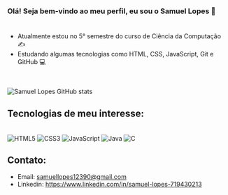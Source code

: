 ### Olá! Seja bem-vindo ao meu perfil, eu sou o Samuel Lopes 👋

#

- Atualmente estou no 5° semestre do curso de Ciência da Computação ✍️
- Estudando algumas tecnologias como HTML, CSS, JavaScript, Git e GitHub 💻

<br>

![Samuel Lopes GitHub stats](https://github-readme-stats.vercel.app/api?username=SamuelLopess03&show_icons=true&theme=radical)

## Tecnologias de meu interesse:

<div style="display: inline_block;"><br>
  <img src="https://img.shields.io/badge/HTML5-E34F26?style=for-the-badge&logo=html5&logoColor=white" align="center" alt="HTML5">
  <img src="https://img.shields.io/badge/CSS3-1572B6?style=for-the-badge&logo=css3&logoColor=white" align="center" alt="CSS3">
  <img src="https://img.shields.io/badge/JavaScript-F7DF1E?style=for-the-badge&logo=javascript&logoColor=black" align="center" alt="JavaScript">
  <img src="https://img.shields.io/badge/Java-ED8B00?style=for-the-badge&logo=java&logoColor=white" align="center" alt="Java">
  <img src="https://img.shields.io/badge/C-00599C?style=for-the-badge&logo=c&logoColor=white" align="center" alt="C">
</div>

## Contato: 

- Email: samuellopes12390@gmail.com 
- Linkedin: https://www.linkedin.com/in/samuel-lopes-719430213

